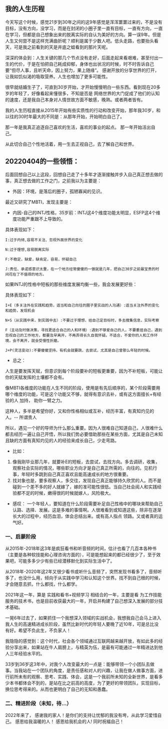 

## 我的人生历程
今天写这个时候，感觉21岁到30年之间的这9年感觉是浑浑噩噩过来的，不是没有目标，没有方向，没学习，而是在封闭的小圈子里一直有目标，一直有方向，一直在学习，但都是自己想象出来的脱离实际的自认为美好的方向。算一误9年。但是人生又何尝不是这样充满曲折呢？顺利是属于少数人吧。低头走路，也要抬头看天，可是我之前看到的天是井底之蛙看到的那片天呢。

深深的体会到：人生关键的那几个节点没有走好，后面走起来看艰难，甚至付出一生的代价，于是在怕把自己耗成抑郁，身体也出状况的时候，时不时告诉自己要“但尽人事，且听天命，因上努力，果上随缘”。
感谢开放的分享世界的打开，让我如饥似渴的吸取营养。人生也增加了更多可能性。

很早就结婚生子了，可直到30岁开始，才开始慢慢明白一些东西。看到现在20多岁的年轻了，好像看起来懂很多，不知是否是 网络世界的大门促成了他们的认知的速度，还是我自己本身对人情世故方面不敏感，晚熟。或者两者皆有。

我的人生历程直接从2015年开始有些实质性的行动和改变开始，那年我30岁，和以往的30时年最大的不同是：从那年开始，开始明白自己了。

  那一年是我真正追逐自己喜欢的生活，喜欢的事业的起点。
  那一年开始活出自己。

从此切合自己个性地活着，用一生去正视自己，去了解自己和世界。


20220404的一些领悟：
---

后面回想自己以上这段，回想自己走了十多年才逐渐接触并步入自己真正想去做的事，真正想去做的工作之门，之前我以为主要是：

- 外因：环境，是落后的圈子，孤陋寡闻的见识。

最近又研究了MBTI，发现主要是：

- 内因-自己的INTJ性格，35岁前：INTJ这4个维度功能太明显，ESFP这4个维度功能严重跟不上导致的。

具体表现如下：
```
I:过于内倾,容易不关注、忽视外面世界的变化 

N:过于理想,容易脱离实际

F:不稳定，缺爱，缺肯定，容易，怀疑自己

J:责任、承诺感意识太重，在一个地方经常傻傻的一做就是几年，把自己30岁之前最宝贵的时间花在了不值得的地方。
```
如果INTJ的性格中短板的那些维度发展均衡一些，我会发展更好些：

具体表现如下：
```
I+E（多关注外在实践和趋势，适当和自己向往的圈子里实战的人沟通）:适当关注外界的变化和趋势，发现机会

N+S（从实践中来，到实践中去）:不要过于理想，给自己定目标时，多去搜集信息，实际考察

F（主动及时做决策，寻找更适合自己的人和环境）:遇到不够爱自己的人，不要委屈自己，遇到忽视自己的工作地方，都要及早离开，不再弄得长久自我怀疑。不适合，不爱你的人和工作环境，会不离开，就会受慢性折磨。

J+P(灵活变动):不要傻傻坚持，有机会就要跳，去尝试，尤其是自己曾那么年轻的时候。
```
- 总之：

人生是要发挥天赋，但意识到每个阶段要补的短板更重要，因为不补短板，可能让你的天赋发挥的土壤都不会有。

像MBTI各维度的功能在人生不同的阶段，使用是有先后顺序的，某个阶段需要用哪个维度的功能，可是这个功能又不够，就得有意识去补，或有这方面擅长+有经验的人 加持， 助你一臂之力。

这种人，多半是希望你好，又和你性格相似或互补，经历丰富，有真知灼见的人。-- 所谓贵人

所以，遇见一个好的导师为什么那么重要。因为人很难自己知道自己，人很难什么都去经历一遍让自己开悟，所以我们势必要借助那些在某些方面，尤其是自己未知且缺的方面有真知灼见的人的经验来成长自己，少走弯路。

- 比如：

1. 像我刚毕业那几年，就要补E的短板，去尝试，去找方向。多去调研，收集，观察社会实际的情况，哪些职业方向才是自己真正所需的，向往的。见机行事，年轻时多跳到自己真正喜欢且能高速成长的地方很重要。
2. 找对象也是，要多观察人，多交往，发现自己真正能够持久欣赏的人。而不是碰到一个差不多的好人就嫁了，嫁的准可能性很低。当自己社会阅人和实践经验都不足的时候，嫩得很的时候就嫁人，风险极大。

- 感叹：
一个年轻人，要知道在什么阶段需要补足自己性格中的哪块来帮助自己认路、选择、发展。这是多难的事情啊。人很难看到或知道这些，除非在逐渐长大的过程中，经历血泪，体会总结出来。或有高人指点 
领路。又或者真的运气好。



### 一、启蒙阶段
从2015年-2018年这3年是疯狂看书和听音频的时间，估计也看了几百本各种书（主要是各种软技能和心理咨询方面的），可是能想起来的都已经很少了，至于效果吧，可能多多少少有些已经潜移默化到实际生活中了。

从2018年-2020年这2年又很少看书或听什么音频了，突然发现书看多了，音频听多了，也没什么用，倾向于从实践中学习和认知这个世界。找不到自己根的时候，才会随意去抓，什么都找，什么都学。

2021年这一年，算是 实践和看书+视频学习 相结合的一年，主要是看 为工作技能服务的技术书，也是目前收获最大的一年，开启并构建了自己想深入发展的部分技术基础。

一晃6年过去了，如果抓住一个我想深入领域的实战机会，我想我自己会马上进入我人生的高速精进成长阶段，虽然比新时代的年轻人要晚了近10年，可是总比没有好。希望不负此生，不负家人！

我隐隐的感觉到：这个时代，社会各个领域通过互联网越来越开放，有如此多的经验分享出来，如果站在牛人肩膀上，与精英为伍，是最有可能通过一年精进达到他人三年经验水平的。

33岁到36岁这3年中，对我个人改变最大的一点是：能够带领一个小团队去做事。当我站在一个团队的角度，是责任感和对人的兴趣，让我在做人做事方面，进行前所未有的观察、思考、实践、体会，这是一个我前所未知的全新世界，是看多少本书都体会不到的，是站在比之前高的高度，为了更好的带领团队，实现目标，换位思考得来的。从而也更明白了自己的无知和愚蠢。


### 二、精进阶段（未知，待...）
2022年来了， 感谢我的家人！是你们的支持让忧郁的我没有垮，从此学习爱惜自己。 感恩给我温暖的人！ 感恩给我机会的人! 同时祝福自己！
